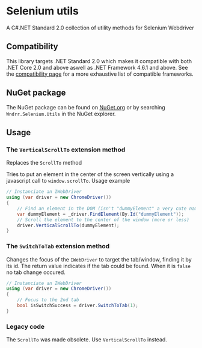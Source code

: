 # Selenium utils
A C#.NET Standard 2.0 collection of utility methods for Selenium Webdriver

## Compatibility

This library targets .NET Standard 2.0 which makes it compatible with both .NET Core 2.0 and above aswell as .NET Framework 4.6.1 and above. See the [compatibility page](http://immo.landwerth.net/netstandard-versions/#) for a more exhaustive list of compatible frameworks.

## NuGet package

The NuGet package can be found on [NuGet.org](https://www.nuget.org/packages/Wndrr.Selenium.Utils/) or by searching `Wndrr.Selenium.Utils` in the NuGet explorer.

## Usage

### The `VerticalScrollTo` extension method
Replaces the `ScrollTo` method

Tries to put an element in the center of the screen vertically using a javascript call to `window.scrollTo`.
Usage example
```csharp
// Instanciate an IWebDriver
using (var driver = new ChromeDriver())
{
    // Find an element in the DOM (isn't "dummyElement" a very cute name for an ID ?)
    var dummyElement = _driver.FindElement(By.Id("dummyElement"));
    // Scroll the element to the center of the window (more or less) 
    driver.VerticalScrollTo(dummyElement);
}
```

### The `SwitchToTab` extension method

Changes the focus of the `IWebDriver` to target the tab/window, finding it by its id.
The return value indicates if the tab could be found. When it is `false` no tab change occured.
```csharp
// Instanciate an IWebDriver
using (var driver = new ChromeDriver())
{
    // Focus to the 2nd tab
    bool isSwitchSuccess = driver.SwitchToTab(1);
}
```

### Legacy code
The `ScrollTo` was made obsolete. Use `VerticalScrollTo` instead.
